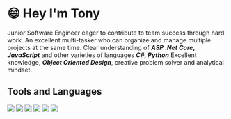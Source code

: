 # :smile: Hey I'm Tony

Junior Software Engineer eager to contribute to team success through hard work. An excellent multi-tasker who can organize and manage multiple projects at the same time. Clear understanding of __*ASP .Net Core*, *JavaScript*__ and other varieties of languages __*C#, Python*__ Excellent knowledge, __*Object Oriented Design*__, creative problem solver and analytical mindset.

## Tools and Languages

<img src="https://img.icons8.com/nolan/48/visual-studio-code-2019.png"/>

<img src="https://img.icons8.com/color/48/000000/c-sharp-logo-2.png"/>

<img src="https://img.icons8.com/color/48/000000/python.png"/>

<img src="https://img.icons8.com/color/48/000000/javascript.png"/>

<img src="https://img.icons8.com/nolan/48/github.png"/>

<img src="https://img.icons8.com/color/48/000000/git.png"/>